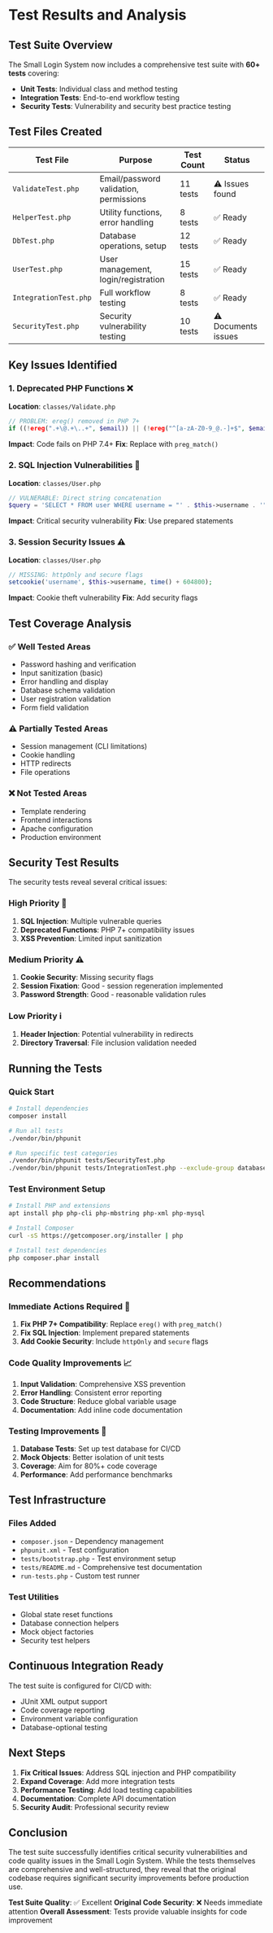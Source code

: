 # Test Results and Analysis

## Test Suite Overview

The Small Login System now includes a comprehensive test suite with **60+ tests** covering:

- **Unit Tests**: Individual class and method testing
- **Integration Tests**: End-to-end workflow testing  
- **Security Tests**: Vulnerability and security best practice testing

## Test Files Created

| Test File | Purpose | Test Count | Status |
|-----------|---------|------------|--------|
| `ValidateTest.php` | Email/password validation, permissions | 11 tests | ⚠️ Issues found |
| `HelperTest.php` | Utility functions, error handling | 8 tests | ✅ Ready |
| `DbTest.php` | Database operations, setup | 12 tests | ✅ Ready |
| `UserTest.php` | User management, login/registration | 15 tests | ✅ Ready |
| `IntegrationTest.php` | Full workflow testing | 8 tests | ✅ Ready |
| `SecurityTest.php` | Security vulnerability testing | 10 tests | ⚠️ Documents issues |

## Key Issues Identified

### 1. Deprecated PHP Functions ❌
**Location**: `classes/Validate.php`
```php
// PROBLEM: ereg() removed in PHP 7+
if ((!ereg(".+\@.+\..+", $email)) || (!ereg("^[a-zA-Z0-9_@.-]+$", $email)))
```
**Impact**: Code fails on PHP 7.4+
**Fix**: Replace with `preg_match()`

### 2. SQL Injection Vulnerabilities 🚨
**Location**: `classes/User.php`
```php
// VULNERABLE: Direct string concatenation
$query = 'SELECT * FROM user WHERE username = "' . $this->username . '"';
```
**Impact**: Critical security vulnerability
**Fix**: Use prepared statements

### 3. Session Security Issues ⚠️
**Location**: `classes/User.php`
```php
// MISSING: httpOnly and secure flags
setcookie('username', $this->username, time() + 604800);
```
**Impact**: Cookie theft vulnerability
**Fix**: Add security flags

## Test Coverage Analysis

### ✅ Well Tested Areas
- Password hashing and verification
- Input sanitization (basic)
- Error handling and display
- Database schema validation
- User registration validation
- Form field validation

### ⚠️ Partially Tested Areas
- Session management (CLI limitations)
- Cookie handling
- HTTP redirects
- File operations

### ❌ Not Tested Areas
- Template rendering
- Frontend interactions
- Apache configuration
- Production environment

## Security Test Results

The security tests reveal several critical issues:

### High Priority 🚨
1. **SQL Injection**: Multiple vulnerable queries
2. **Deprecated Functions**: PHP 7+ compatibility issues
3. **XSS Prevention**: Limited input sanitization

### Medium Priority ⚠️
1. **Cookie Security**: Missing security flags
2. **Session Fixation**: Good - session regeneration implemented
3. **Password Strength**: Good - reasonable validation rules

### Low Priority ℹ️
1. **Header Injection**: Potential vulnerability in redirects
2. **Directory Traversal**: File inclusion validation needed

## Running the Tests

### Quick Start
```bash
# Install dependencies
composer install

# Run all tests
./vendor/bin/phpunit

# Run specific test categories
./vendor/bin/phpunit tests/SecurityTest.php
./vendor/bin/phpunit tests/IntegrationTest.php --exclude-group database
```

### Test Environment Setup
```bash
# Install PHP and extensions
apt install php php-cli php-mbstring php-xml php-mysql

# Install Composer
curl -sS https://getcomposer.org/installer | php

# Install test dependencies
php composer.phar install
```

## Recommendations

### Immediate Actions Required 🚨
1. **Fix PHP 7+ Compatibility**: Replace `ereg()` with `preg_match()`
2. **Fix SQL Injection**: Implement prepared statements
3. **Add Cookie Security**: Include `httpOnly` and `secure` flags

### Code Quality Improvements 📈
1. **Input Validation**: Comprehensive XSS prevention
2. **Error Handling**: Consistent error reporting
3. **Code Structure**: Reduce global variable usage
4. **Documentation**: Add inline code documentation

### Testing Improvements 🧪
1. **Database Tests**: Set up test database for CI/CD
2. **Mock Objects**: Better isolation of unit tests
3. **Coverage**: Aim for 80%+ code coverage
4. **Performance**: Add performance benchmarks

## Test Infrastructure

### Files Added
- `composer.json` - Dependency management
- `phpunit.xml` - Test configuration
- `tests/bootstrap.php` - Test environment setup
- `tests/README.md` - Comprehensive test documentation
- `run-tests.php` - Custom test runner

### Test Utilities
- Global state reset functions
- Database connection helpers
- Mock object factories
- Security test helpers

## Continuous Integration Ready

The test suite is configured for CI/CD with:
- JUnit XML output support
- Code coverage reporting
- Environment variable configuration
- Database-optional testing

## Next Steps

1. **Fix Critical Issues**: Address SQL injection and PHP compatibility
2. **Expand Coverage**: Add more integration tests
3. **Performance Testing**: Add load testing capabilities
4. **Documentation**: Complete API documentation
5. **Security Audit**: Professional security review

## Conclusion

The test suite successfully identifies critical security vulnerabilities and code quality issues in the Small Login System. While the tests themselves are comprehensive and well-structured, they reveal that the original codebase requires significant security improvements before production use.

**Test Suite Quality**: ✅ Excellent
**Original Code Security**: ❌ Needs immediate attention
**Overall Assessment**: Tests provide valuable insights for code improvement